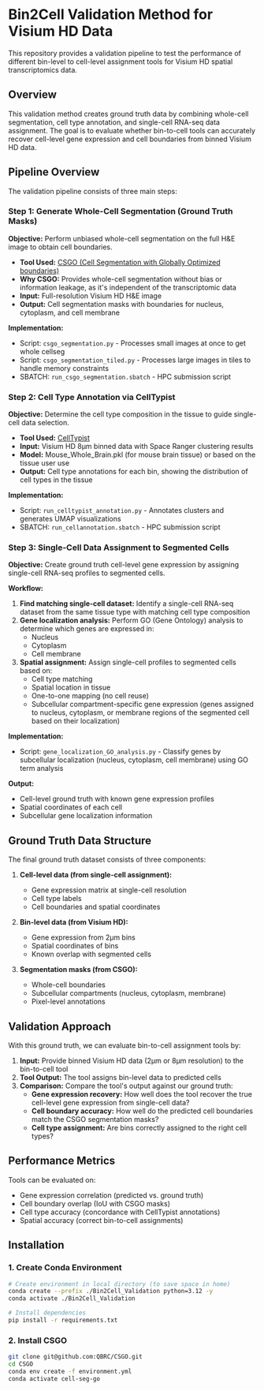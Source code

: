 # Bin2Cell Validation Method for Visium HD Data

This repository provides a validation pipeline to test the performance of different bin-level to cell-level assignment tools for Visium HD spatial transcriptomics data.

## Overview

This validation method creates ground truth data by combining whole-cell segmentation, cell type annotation, and single-cell RNA-seq data assignment. The goal is to evaluate whether bin-to-cell tools can accurately recover cell-level gene expression and cell boundaries from binned Visium HD data.

## Pipeline Overview

The validation pipeline consists of three main steps:

### Step 1: Generate Whole-Cell Segmentation (Ground Truth Masks)

**Objective:** Perform unbiased whole-cell segmentation on the full H&E image to obtain cell boundaries.

- **Tool Used:** [CSGO (Cell Segmentation with Globally Optimized boundaries)](https://github.com/QBRC/CSGO)
- **Why CSGO:** Provides whole-cell segmentation without bias or information leakage, as it's independent of the transcriptomic data
- **Input:** Full-resolution Visium HD H&E image
- **Output:** Cell segmentation masks with boundaries for nucleus, cytoplasm, and cell membrane

**Implementation:**

- Script: `csgo_segmentation.py` - Processes small images at once to get whole cellseg
- Script: `csgo_segmentation_tiled.py` - Processes large images in tiles to handle memory constraints
- SBATCH: `run_csgo_segmentation.sbatch` - HPC submission script

### Step 2: Cell Type Annotation via CellTypist

**Objective:** Determine the cell type composition in the tissue to guide single-cell data selection.

- **Tool Used:** [CellTypist](https://www.celltypist.org/)
- **Input:** Visium HD 8μm binned data with Space Ranger clustering results
- **Model:** Mouse_Whole_Brain.pkl (for mouse brain tissue) or based on the tissue user use
- **Output:** Cell type annotations for each bin, showing the distribution of cell types in the tissue

**Implementation:**

- Script: `run_celltypist_annotation.py` - Annotates clusters and generates UMAP visualizations
- SBATCH: `run_cellannotation.sbatch` - HPC submission script

### Step 3: Single-Cell Data Assignment to Segmented Cells

**Objective:** Create ground truth cell-level gene expression by assigning single-cell RNA-seq profiles to segmented cells.

**Workflow:**

1. **Find matching single-cell dataset:** Identify a single-cell RNA-seq dataset from the same tissue type with matching cell type composition
2. **Gene localization analysis:** Perform GO (Gene Ontology) analysis to determine which genes are expressed in:
   - Nucleus
   - Cytoplasm
   - Cell membrane
3. **Spatial assignment:** Assign single-cell profiles to segmented cells based on:
   - Cell type matching
   - Spatial location in tissue
   - One-to-one mapping (no cell reuse)
   - Subcellular compartment-specific gene expression (genes assigned to nucleus, cytoplasm, or membrane regions of the segmented cell based on their localization)

**Implementation:**

- Script: `gene_localization_GO_analysis.py` - Classify genes by subcellular localization (nucleus, cytoplasm, cell membrane) using GO term analysis

**Output:**

- Cell-level ground truth with known gene expression profiles
- Spatial coordinates of each cell
- Subcellular gene localization information

## Ground Truth Data Structure

The final ground truth dataset consists of three components:

1. **Cell-level data (from single-cell assignment):**

   - Gene expression matrix at single-cell resolution
   - Cell type labels
   - Cell boundaries and spatial coordinates

2. **Bin-level data (from Visium HD):**

   - Gene expression from 2μm bins
   - Spatial coordinates of bins
   - Known overlap with segmented cells

3. **Segmentation masks (from CSGO):**
   - Whole-cell boundaries
   - Subcellular compartments (nucleus, cytoplasm, membrane)
   - Pixel-level annotations

## Validation Approach

With this ground truth, we can evaluate bin-to-cell assignment tools by:

1. **Input:** Provide binned Visium HD data (2μm or 8μm resolution) to the bin-to-cell tool
2. **Tool Output:** The tool assigns bin-level data to predicted cells
3. **Comparison:** Compare the tool's output against our ground truth:
   - **Gene expression recovery:** How well does the tool recover the true cell-level gene expression from single-cell data?
   - **Cell boundary accuracy:** How well do the predicted cell boundaries match the CSGO segmentation masks?
   - **Cell type assignment:** Are bins correctly assigned to the right cell types?

## Performance Metrics

Tools can be evaluated on:

- Gene expression correlation (predicted vs. ground truth)
- Cell boundary overlap (IoU with CSGO masks)
- Cell type accuracy (concordance with CellTypist annotations)
- Spatial accuracy (correct bin-to-cell assignments)

## Installation

### 1. Create Conda Environment

```bash
# Create environment in local directory (to save space in home)
conda create --prefix ./Bin2Cell_Validation python=3.12 -y
conda activate ./Bin2Cell_Validation

# Install dependencies
pip install -r requirements.txt
```

### 2. Install CSGO

```bash
git clone git@github.com:QBRC/CSGO.git
cd CSGO
conda env create -f environment.yml
conda activate cell-seg-go
```
